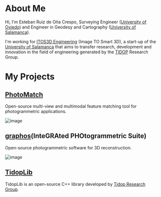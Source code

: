 # About Me

Hi, I'm Esteban Ruiz de Oña Crespo, Surveying Engineer ([University of Oviedo](http://www.uniovi.es/en/inicio)) and Engineer in Geodesy and Cartography ([University of Salamanca](https://www.usal.es)).

I'm working for [ITOS3D Engineering](http://www.itos3d.com) (Image TO Smart 3D), a start-up of the [University of Salamanca](https://www.usal.es) that aims to transfer research, development and innovation in the field of engineering generated by the [TIDOP](http://tidop.usal.es) Research Group.

# My Projects

## [PhotoMatch](https://github.com/TIDOP-USAL/photomatch)

Open-source multi-view and multimodal feature matching tool for photogrammetric applications.

![image](https://user-images.githubusercontent.com/43246895/224289882-e03f95f7-1c48-45e3-8347-dcd207aaf768.png)

## [graphos](https://github.com/TIDOP-USAL/graphos)(InteGRAted PHOtogrammetric Suite)

Open-source photogrammetric software for 3D reconstruction.

![image](https://user-images.githubusercontent.com/43246895/224287426-4ac7cc12-f26b-4e4c-95f6-178462a1b730.png)

## [TidopLib](https://github.com/estebanrdo/tidoplib)

TidopLib is an open-source C++ library developed by [Tidop Research Group](http://tidop.usal.es/).

<!--
**estebanrdo/estebanrdo** is a ✨ _special_ ✨ repository because its `README.md` (this file) appears on your GitHub profile.

Here are some ideas to get you started:

- 🔭 I’m currently working on ...
- 🌱 I’m currently learning ...
- 👯 I’m looking to collaborate on ...
- 🤔 I’m looking for help with ...
- 💬 Ask me about ...
- 📫 How to reach me: ...
- 😄 Pronouns: ...
- ⚡ Fun fact: ...
-->

